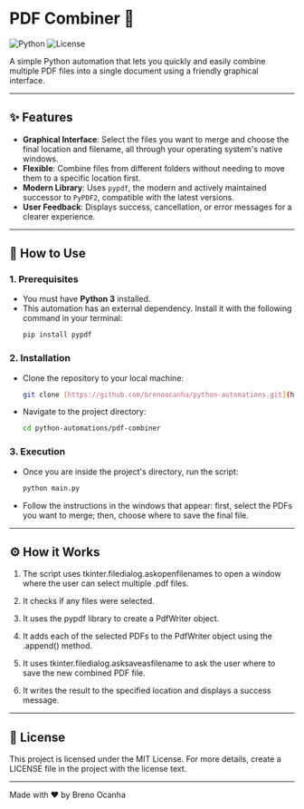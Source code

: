 # PDF Combiner 🔀

![Python](https://img.shields.io/badge/Python-3.x-blue.svg)
![License](https://img.shields.io/badge/License-MIT-green.svg)

A simple Python automation that lets you quickly and easily combine multiple PDF files into a single document using a friendly graphical interface.

---

## ✨ Features

- **Graphical Interface**: Select the files you want to merge and choose the final location and filename, all through your operating system's native windows.
- **Flexible**: Combine files from different folders without needing to move them to a specific location first.
- **Modern Library**: Uses `pypdf`, the modern and actively maintained successor to `PyPDF2`, compatible with the latest versions.
- **User Feedback**: Displays success, cancellation, or error messages for a clearer experience.

---

## 🚀 How to Use

### 1. Prerequisites
- You must have **Python 3** installed.
- This automation has an external dependency. Install it with the following command in your terminal:
  ```bash
  pip install pypdf
  ```

### 2. Installation

- Clone the repository to your local machine:

    ```bash
    git clone [https://github.com/brenoocanha/python-automations.git](https://github.com/brenoocanha/python-automations.git)
    ```

- Navigate to the project directory:

    ```bash
    cd python-automations/pdf-combiner
    ```

### 3. Execution

- Once you are inside the project's directory, run the script:

    ```bash
    python main.py
    ```

- Follow the instructions in the windows that appear: first, select the PDFs you want to merge; then, choose where to save the final file.

---

## ⚙️ How it Works

1. The script uses tkinter.filedialog.askopenfilenames to open a window where the user can select multiple .pdf files.

2. It checks if any files were selected.

3. It uses the pypdf library to create a PdfWriter object.

4. It adds each of the selected PDFs to the PdfWriter object using the .append() method.

5. It uses tkinter.filedialog.asksaveasfilename to ask the user where to save the new combined PDF file.

6. It writes the result to the specified location and displays a success message.

---

## 📜 License

This project is licensed under the MIT License. For more details, create a LICENSE file in the project with the license text.

---

Made with ❤️ by Breno Ocanha
